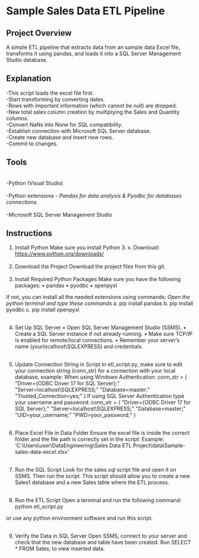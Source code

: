 
# Sample Sales Data ETL Pipeline

## Project Overview 
A simple ETL pipeline that extracts data from an sample data Excel file, transforms it using pandas, and loads it into a SQL Server Management Studio database.


## Explanation
-This script loads the excel file first.<br/>
-Start transforming by converting dates.<br/>
-Rows with important information (which cannot be null) are dropped. <br/>
-New total sales column creation by multiplying the Sales and Quantity columns.<br/>
-Convert NaNs into None for SQL compatibility.<br/>
-Establish connection with Microsoft SQL Server database. <br/>
-Create new database and insert new rows.<br/>
-Commit to changes.<br/>



## Tools
<br>-Python (Visual Studio) <br/>
<br>-Python extensions - _Pandas for data analysis & Pyodbc for databases connections._ <br/>
<br>-Microsoft SQL Server Management Studio<br/>

## Instructions
1. Install Python 
Make sure you install Python 3. x.
Download: https://www.python.org/downloads/
<br><br/>
2. Download the Project
Download the project files from this git.
<br><br/>
3. Install Required Python Packages
Make sure you have the following packages:
•	pandas
•	pyodbc
•	openpyxl

If not, you can install all the needed extensions using commands:
*Open the python terminal and type these commands*
a. pip install pandas 
b. pip install pyodbc 
c. pip install openpyxl
<br><br/>

4. Set Up SQL Server
•	Open SQL Server Management Studio (SSMS).
•	Create a SQL Server instance if not already running.
•	Make sure TCP/IP is enabled for remote/local connections.
•	Remember your server’s name (yourlocalhost\\SQLEXPRESS) and credentials.
<br><br/>

5. Update Connection String in Script
In etl_script.py, make sure to edit your connection string (conn_str) for a connection with your local database, example:
When using Windows Authentication:
conn_str = (
    "Driver={ODBC Driver 17 for SQL Server};"
    "Server=localhost\\SQLEXPRESS;"
    "Database=master;" 
    "Trusted_Connection=yes;" 
)
If using SQL Server Authentication type your username and password:
conn_str = (
    "Driver={ODBC Driver 17 for SQL Server};"
    "Server=localhost\\SQLEXPRESS;"
    "Database=master;"
    "UID=your_username;"
    "PWD=your_password;"
)
<br><br/>

6. Place Excel File in Data Folder
Ensure the excel file is inside the correct folder and the file path is correctly set in the script:
Example: ‘C:\Users\user\DataEngineering\Sales Data ETL Project\data\Sample-sales-data-excel.xlsx’
<br><br/>

7. Run the SQL Script
Look for the sales.sql script file and open it on SSMS. Then run the script. 
This script should allow you to create a new Sales1 database and a new Sales table where the ETL process. 
<br><br/>

8. Run the ETL Script
Open a terminal and run the following command:
python etl_script.py

or use any python environment software and run this script.
<br><br/>

9. Verify the Data in SQL Server
Open SSMS, connect to your server and check that the new database and table have been created. Run SELECT * FROM Sales; to view inserted data.
<br/>

